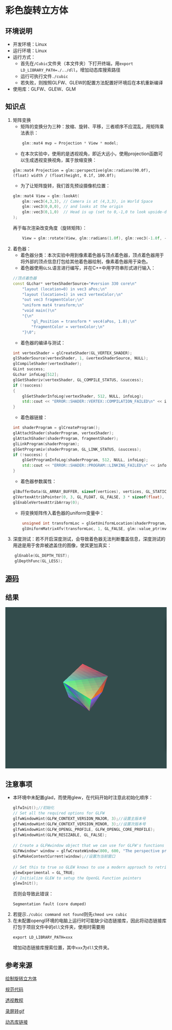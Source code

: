 # 彩色旋转立方体

## 环境说明
* 开发环境：Linux
* 运行环境：Linux
* 运行方式：
    * 首先在`/Cubic`文件夹（本文件夹）下打开终端，用`export LD_LIBRARY_PATH=./../dll`，增加动态库搜索路径
    * 运行可执行文件`./cubic`
    * 若失败，则按照GLFW、GLEW的配置方法配置好环境后在本机重新编译
* 使用库：GLFW、GLEW、GLM

## 知识点
1. 矩阵变换
    * 矩阵的变换分为三种：放缩、旋转、平移，三者顺序不应混乱，用矩阵乘法表示：
    ```cpp
        glm::mat4 mvp = Projection * View * model;
    ```
    * 在本次实验中，使用的是透视视角，即近大远小，使用projection函数可以生成透视变换视角，属于放缩变换：
    ```
    glm::mat4 Projection = glm::perspective(glm::radians(90.0f), (float) width / (float)height, 0.1f, 100.0f);
    ```
    * 为了让矩阵旋转，我们首先预设摄像机位置：
    ```cpp
    glm::mat4 View = glm::lookAt(
        glm::vec3(4,3,3), // Camera is at (4,3,3), in World Space
        glm::vec3(0,0,0), // and looks at the origin
        glm::vec3(0,1,0)  // Head is up (set to 0,-1,0 to look upside-down)
    ); 
    ```
    再于每次渲染改变角度（旋转矩阵）：
    ```cpp
        View = glm::rotate(View, glm::radians(1.0f), glm::vec3(-1.0f, -1.0f, 1.0f)); 
    ```
3. 着色器：
    * 着色器分类：本次实验中用到像素着色器与顶点着色器，顶点着色器用于将外部的顶点信息打包给其他着色器绘制，像素着色器用于染色。
    * 着色器使用`GLSL`语言进行编写，并在C++中用字符串形式进行输入：
    ```cpp
    //顶点着色器  
    const GLchar* vertexShaderSource="#version 330 core\n"  
        "layout (location=0) in vec3 aPos;\n"  
        "layout (location=1) in vec3 vertexColor;\n"
        "out vec3 fragmentColor;\n"
        "uniform mat4 transform;\n"
        "void main()\n"  
        "{\n"  
            "gl_Position = transform * vec4(aPos, 1.0);\n"  
            "fragmentColor = vertexColor;\n"
        "}\0";  
    ```
    * 着色器的编译与测试：
    ```cpp
    int vertexShader = glCreateShader(GL_VERTEX_SHADER);
    glShaderSource(vertexShader, 1, &vertexShaderSource, NULL);
    glCompileShader(vertexShader);
    GLint success;  
    GLchar infoLog[512];  
    glGetShaderiv(vertexShader, GL_COMPILE_STATUS, &success);  
    if (!success)  
    {  
        glGetShaderInfoLog(vertexShader, 512, NULL, infoLog);  
        std::cout << "ERROR::SHADER::VERTEX::COMPILATION_FAILED\n" << infoLog << std::endl;  
    }  
    ```
    * 着色器链接：
    ```cpp
    int shaderProgram = glCreateProgram();
    glAttachShader(shaderProgram, vertexShader);
    glAttachShader(shaderProgram, fragmentShader);
    glLinkProgram(shaderProgram);
    glGetProgramiv(shaderProgram, GL_LINK_STATUS, &success);  
    if (!success) {  
        glGetProgramInfoLog(shaderProgram, 512, NULL, infoLog);  
        std::cout << "ERROR::SHADER::PROGRAM::LINKING_FAILED\n" << infoLog << std::endl;  
    }  
    ```
    * 着色器参数属性：
    ```cpp
    glBufferData(GL_ARRAY_BUFFER, sizeof(vertices), vertices, GL_STATIC_DRAW);
    glVertexAttribPointer(0, 3, GL_FLOAT, GL_FALSE, 3 * sizeof(float), (void*)0);
    glEnableVertexAttribArray(0);
    ```
    * 将变换矩阵传入着色器的uniform变量中：
    ```cpp
        unsigned int transformLoc = glGetUniformLocation(shaderProgram, "transform");
        glUniformMatrix4fv(transformLoc, 1, GL_FALSE, glm::value_ptr(mvp));

    ```
4. 深度测试：若不开启深度测试，会导致着色器无法判断覆盖信息，深度测试的用途是用于舍弃被遮盖住的图像，使其更加真实：
```cpp
    glEnable(GL_DEPTH_TEST);
    glDepthFunc(GL_LESS);
```

## [源码](https://github.com/Skyraker2016/learn-opengl/blob/master/Cubic/cubic.cpp)


## 结果
![cubic.gif](https://raw.githubusercontent.com/Skyraker2016/markdownpic/master/cubic.gif)


## 注意事项
* 本环境中未配置glad，而使用glew，在代码开始时注意此初始化顺序：
    ```cpp
    glfwInit();//初始化  
    // Set all the required options for GLFW   
    glfwWindowHint(GLFW_CONTEXT_VERSION_MAJOR, 3);//设置主版本号  
    glfwWindowHint(GLFW_CONTEXT_VERSION_MINOR, 3);//设置次版本号  
    glfwWindowHint(GLFW_OPENGL_PROFILE, GLFW_OPENGL_CORE_PROFILE);  
    glfwWindowHint(GLFW_RESIZABLE, GL_FALSE);  

    // Create a GLFWwindow object that we can use for GLFW's functions  创建一个窗口  
    GLFWwindow* window = glfwCreateWindow(800, 600, "The perspective projection", NULL, NULL);  
    glfwMakeContextCurrent(window);//设置为当前窗口  

    // Set this to true so GLEW knows to use a modern approach to retrieving function pointers and extensions  
    glewExperimental = GL_TRUE;  
    // Initialize GLEW to setup the OpenGL Function pointers  
    glewInit();  
    ```
    否则会导致此错误：
    ```
    Segmentation fault (core dumped)
    ```
2. 若提示`./cubic command not found`则先`chmod u+x cubic`
3. 在未配置opengl环境的电脑上运行时可能缺少动态链接库，因此将动态链接库打包于项目文件中的`dll`文件夹，使用时需要用
    ```
    export LD_LIBRARY_PATH=xxx
    ```
    增加动态链接库搜索位置，其中`xxx`为`dll`文件夹。

## 参考来源
[绘制旋转立方体](https://blog.csdn.net/wodownload2/article/details/78139273)

[规范代码](https://blog.csdn.net/qq_28637193/article/details/52395945)

[透视教程](http://www.opengl-tutorial.org/cn/beginners-tutorials/tutorial-4-a-colored-cube/)

[录屏转gif](https://www.linuxidc.com/Linux/2017-12/149800.htm)

[动态库链接](https://blog.csdn.net/hktkfly6/article/details/61922685)